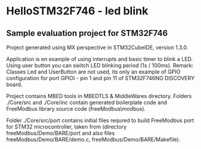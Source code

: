 # HelloSTM32F746 - led blink
## Sample evaluation project for STM32F746

Project generated using MX perspective in STM32CubeIDE, version 1.3.0.

Application is en example of using interrupts and basic timer to blink a LED. Using user button you can switch LED blinking period (1s / 100ms). 
Remark: Classes Led and UserButton are not used, its only an example of GPIO configuration for port GPIOI - pin 1 and pin 11 of STM32F746NG DISCOVERY board.

Project contains MBED tools in MBEDTLS & MiddleWares directory.
Folders ./Core/src and ./Core/inc contain generated boilerplate code and FreeModbus library source code (freeModbus\modbus).

Folder ./Core/src/port contains initial files requred to build FreeModbus port for STM32 microcontroller, taken from 
(directory freeModbus/Demo/BARE/port and also files freeModbus/Demo/BARE/demo.c, freeModbus/Demo/BARE/Makefile).
